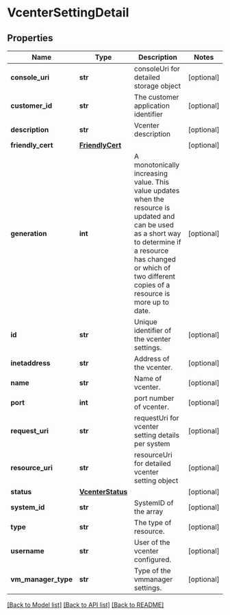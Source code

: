 # VcenterSettingDetail

## Properties
Name | Type | Description | Notes
------------ | ------------- | ------------- | -------------
**console_uri** | **str** | consoleUri for detailed storage object | [optional] 
**customer_id** | **str** | The customer application identifier | [optional] 
**description** | **str** | Vcenter description | [optional] 
**friendly_cert** | [**FriendlyCert**](FriendlyCert.md) |  | [optional] 
**generation** | **int** | A monotonically increasing value. This value updates when the resource is updated and can be used as a short way to determine if a resource has changed or which of two different copies of a resource is more up to date. | [optional] 
**id** | **str** | Unique identifier of the vcenter settings. | [optional] 
**inetaddress** | **str** | Address of the vcenter. | [optional] 
**name** | **str** | Name of vcenter. | [optional] 
**port** | **int** | port number of vcenter. | [optional] 
**request_uri** | **str** | requestUri for vcenter setting details per system  | [optional] 
**resource_uri** | **str** | resourceUri for detailed vcenter setting object | [optional] 
**status** | [**VcenterStatus**](VcenterStatus.md) |  | [optional] 
**system_id** | **str** | SystemID of the array | [optional] 
**type** | **str** | The type of resource. | [optional] 
**username** | **str** | User of the vcenter configured. | [optional] 
**vm_manager_type** | **str** | Type of the vmmanager settings. | [optional] 

[[Back to Model list]](../README.md#documentation-for-models) [[Back to API list]](../README.md#documentation-for-api-endpoints) [[Back to README]](../README.md)


